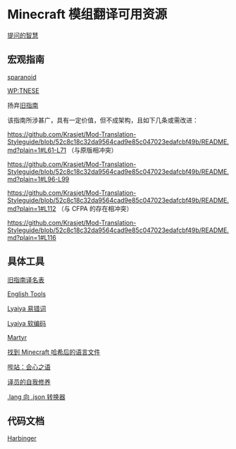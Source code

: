 # Minecraft 模组翻译可用资源

[提问的智慧](https://github.com/ryanhanwu/How-To-Ask-Questions-The-Smart-Way/blob/master/README-zh_CN.md)

## 宏观指南

[sparanoid](https://github.com/sparanoid/chinese-copywriting-guidelines/blob/master/README.zh-CN.md)

[WP:TNESE](https://zh.wikipedia.org/wiki/Wikipedia:%E7%BF%BB%E8%AF%91%E8%85%94)

扬弃[旧指南](https://github.com/Krasjet/Mod-Translation-Styleguide)

该指南所涉甚广，具有一定价值，但不成架构，且如下几条或需改进：

https://github.com/Krasjet/Mod-Translation-Styleguide/blob/52c8c18c32da9564cad9e85c047023edafcbf49b/README.md?plain=1#L61-L71 （与原版相冲突）

https://github.com/Krasjet/Mod-Translation-Styleguide/blob/52c8c18c32da9564cad9e85c047023edafcbf49b/README.md?plain=1#L96-L99

https://github.com/Krasjet/Mod-Translation-Styleguide/blob/52c8c18c32da9564cad9e85c047023edafcbf49b/README.md?plain=1#L112 （与 CFPA 的存在相冲突）

https://github.com/Krasjet/Mod-Translation-Styleguide/blob/52c8c18c32da9564cad9e85c047023edafcbf49b/README.md?plain=1#L116

## 具体工具

[旧指南译名表](https://github.com/Krasjet/Mod-Translation-Styleguide/blob/master/glossary.md)

[English Tools](https://www.englishtools.org/zh-cn/english-words-that-contain-letters)

[Lyaiya 易错词](https://github.com/Lyaiya/Minecraft-Resource-Guide/tree/main/docs/%E7%BF%BB%E8%AF%91)

[Lyaiya 软编码](https://github.com/Lyaiya/Softcode/blob/master/src/main/resources/assets/softcode/lang/zh_cn.lang)

[Martyr](https://www.mcbbs.net/thread-1389395-1-1.html)

[找到 Minecraft 哈希后的语言文件](https://www.mcbbs.net/forum.php?mod=redirect&goto=findpost&ptid=732906&pid=12437439)

[哔站：会心之语](https://space.bilibili.com/299655539/channel/collectiondetail?sid=853420)

[译员的自我修养](https://space.bilibili.com/1696967578)

[.lang 向 .json 转换器](https://www.tterrag.com/lang2json/)

## 代码文档

[Harbinger](https://harbinger.covertdragon.team/chapter-13/)